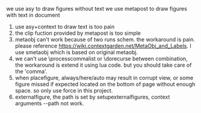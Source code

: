 we use asy to draw figures without text
we use metapost to draw figures with text in document
1. use asy+context to draw text is too pain
2. the clip fuction provided by metapost is too simple
3. metaobj can't work because of two runs schem. the workaround is pain.
   please reference https://wiki.contextgarden.net/MetaObj_and_Labels.
   I use smetaobj which is based on original metaobj.
4. we can't use \processcommalist or \dorecurse between combination,
   the workaround is extend it using lua code.
   but you should take care of the 'comma'.
5. when placefigure, always/here/auto may result in corrupt view,
   or some figure missed if expected located on the bottom of page
   without enough space. so only use force in this project.
6. externalfigure, the path is set by setupexternalfigures,
   context arguments --path not work.
